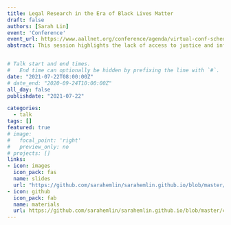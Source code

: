 ```yaml
---
title: Legal Research in the Era of Black Lives Matter
draft: false
authors: [Sarah Lin]
event: 'Conference'
event_url: https://www.aallnet.org/conference/agenda/virtual-conf-schedule/
abstract: This session highlights the lack of access to justice and informs law librarians how to discuss race related topics using Black Lives Matter issues in legal research programs or courses. Black Lives Matter issues can be used to show how legal research operates in the real world, such as when the most up to date version of a statute is not provided to the grand jury, when police statistics are not collected or kept current, or when public records research is used with tragic consequences. It is important for law librarians to understand how tracing historical race riots and police killings can provide context for the issues of the day and emphasize the importance of researching older statutory and administrative materials, as well as archival research for law students, faculty, and members of the public. Librarians will be able to conduct better legal research training in classrooms utilizing Black Lives Matter issues such as race which will also provide an opportunity to highlight secondary source research such as treatises, journal articles, as well as current awareness sources. There is a need for law librarians to show how Black Lives Matter research encompasses both the type of sociological data used in Brown v. Board of Education and the broader data collection efforts of the present day. 


# Talk start and end times.
#   End time can optionally be hidden by prefixing the line with `#`.
date: "2021-07-22T08:00:00Z"
# date_end: "2020-09-24T10:00:00Z"
all_day: false
publishdate: "2021-07-22"

categories:
  - talk
tags: []
featured: true
# image:
#   focal_point: 'right'
#   preview_only: no
# projects: []
links:
- icon: images
  icon_pack: fas
  name: slides
  url: "https://github.com/sarahemlin/sarahemlin.github.io/blob/master/content/talk/2020-DS4lawlibrarians/Intro%20to%20data%20science%20-%20AALL.pdf"
- icon: github
  icon_pack: fab
  name: materials
  url: https://github.com/sarahemlin/sarahemlin.github.io/blob/master/content/talk/2020-DS4lawlibrarians/resources-list.pdf
---
```

